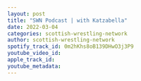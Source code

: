 ```yaml
---
layout: post
title: "SWN Podcast | with Katzabella"
date: 2022-03-04
categories: scottish-wrestling-network
author: scottish-wrestling-network
spotify_track_id: 0m2hKhs8oB139DHwO3j3P9
youtube_video_id: 
apple_track_id: 
youtube_metadata: 
---
```

